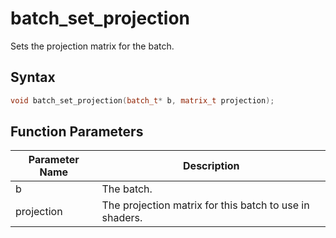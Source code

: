 # batch_set_projection

Sets the projection matrix for the batch.

## Syntax

```cpp
void batch_set_projection(batch_t* b, matrix_t projection);
```

## Function Parameters

Parameter Name | Description
--- | ---
b | The batch.
projection | The projection matrix for this batch to use in shaders.
